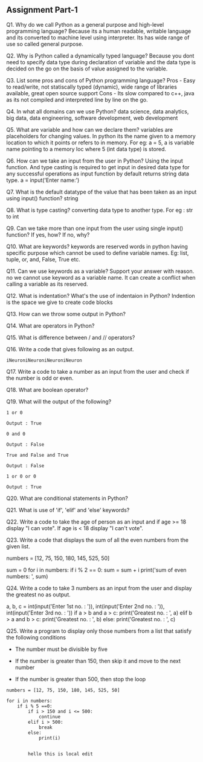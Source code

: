 ## Assignment Part-1

Q1. Why do we call Python as a general purpose and high-level programming language?
 Because its a human readable, writable  language and its converted to machine level using interpreter. Its has wide range of use so called general purpose.

Q2. Why is Python called a dynamically typed language?
 Because you dont need to specify data type during declaration of variable and the data type is decided on the go on the basis of value assigned to the variable.

Q3. List some pros and cons of Python programming language?
 Pros - Easy to read/write, not statiscally typed (dynamic), wide range of libraries available, great open source support
 Cons - Its slow compared to c++, java as its not compiled and interpreted line by line on the go. 

Q4. In what all domains can we use Python?
 data science, data analytics, big data, data engineering, software development, web development

Q5. What are variable and how can we declare them?
 variables are placeholders for changing values. In python its the name given to a memory location to which it points or refers to in memory. For eg: a = 5, a is variable name pointing to a memory loc where 5 (int data type) is stored. 

Q6. How can we take an input from the user in Python?
 Using the input function. And type casting is required to get input in desired data type for any successful operations as input function by default returns string data type. 
 a = input('Enter name:')

Q7. What is the default datatype of the value that has been taken as an input using input() function?
 string

Q8. What is type casting?
 converting data type to another type. For eg : str to int

Q9. Can we take more than one input from the user using single input() function? If yes, how? If no, why?
 

Q10. What are keywords?
 keywords are reserved words in python having specific purpose which cannot be used to define variable names. Eg: list, tuple, or, and, False, True etc.

Q11. Can we use keywords as a variable? Support your answer with reason.
 no we cannot use keyword as a variable name. It can create a conflict when calling a variable as its reserved. 

Q12. What is indentation? What's the use of indentaion in Python?
 Indention is the space we give to create code blocks 

Q13. How can we throw some output in Python?

Q14. What are operators in Python?

Q15. What is difference between / and // operators?

Q16. Write a code that gives following as an output.
```
iNeuroniNeuroniNeuroniNeuron
```

Q17. Write a code to take a number as an input from the user and check if the number is odd or even.

Q18. What are boolean operator?

Q19. What will the output of the following?
```
1 or 0 

Output : True

0 and 0

Output : False

True and False and True

Output : False

1 or 0 or 0

Output : True
```

Q20. What are conditional statements in Python?

Q21. What is use of 'if', 'elif' and 'else' keywords?

Q22. Write a code to take the age of person as an input and if age >= 18 display "I can vote". If age is < 18 display "I can't vote".

Q23. Write a code that displays the sum of all the even numbers from the given list.


numbers = [12, 75, 150, 180, 145, 525, 50]

sum = 0
for i in numbers:
    if i % 2 == 0:
        sum = sum + i
print('sum of even numbers: ', sum)


Q24. Write a code to take 3 numbers as an input from the user and display the greatest no as output.
 
 a, b, c = int(input('Enter 1st no. : ')), int(input('Enter 2nd no. : ')), int(input('Enter 3rd no. : '))
if a > b and a > c:
    print('Greatest no. : ', a)
elif b > a and b > c:
    print('Greatest no. : ', b)
else:
    print('Greatest no. : ', c)


Q25. Write a program to display only those numbers from a list that satisfy the following conditions

- The number must be divisible by five

- If the number is greater than 150, then skip it and move to the next number

- If the number is greater than 500, then stop the loop
```
numbers = [12, 75, 150, 180, 145, 525, 50]

for i in numbers:
    if i % 5 ==0:
        if i > 150 and i <= 500: 
            continue
        elif i > 500:
            break
        else:
            print(i)
        

        hello this is local edit